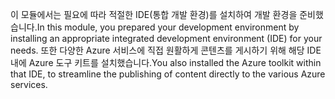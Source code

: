 <span data-ttu-id="ebca9-101">이 모듈에서는 필요에 따라 적절한 IDE(통합 개발 환경)를 설치하여 개발 환경을 준비했습니다.</span><span class="sxs-lookup"><span data-stu-id="ebca9-101">In this module, you prepared your development environment by installing an appropriate integrated development environment (IDE) for your needs.</span></span> <span data-ttu-id="ebca9-102">또한 다양한 Azure 서비스에 직접 원활하게 콘텐츠를 게시하기 위해 해당 IDE 내에 Azure 도구 키트를 설치했습니다.</span><span class="sxs-lookup"><span data-stu-id="ebca9-102">You also installed the Azure toolkit within that IDE, to streamline the publishing of content directly to the various Azure services.</span></span>
